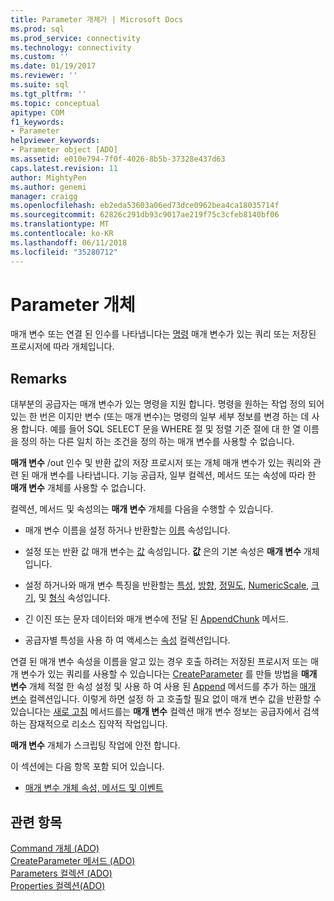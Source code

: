 ```yaml
---
title: Parameter 개체가 | Microsoft Docs
ms.prod: sql
ms.prod_service: connectivity
ms.technology: connectivity
ms.custom: ''
ms.date: 01/19/2017
ms.reviewer: ''
ms.suite: sql
ms.tgt_pltfrm: ''
ms.topic: conceptual
apitype: COM
f1_keywords:
- Parameter
helpviewer_keywords:
- Parameter object [ADO]
ms.assetid: e010e794-7f0f-4026-8b5b-37328e437d63
caps.latest.revision: 11
author: MightyPen
ms.author: genemi
manager: craigg
ms.openlocfilehash: eb2eda53603a06ed73dce0962bea4ca18035714f
ms.sourcegitcommit: 62826c291db93c9017ae219f75c3cfeb8140bf06
ms.translationtype: MT
ms.contentlocale: ko-KR
ms.lasthandoff: 06/11/2018
ms.locfileid: "35280712"
---
```

# <a name="parameter-object"></a>Parameter 개체
매개 변수 또는 연결 된 인수를 나타냅니다는 [명령](../../../ado/reference/ado-api/command-object-ado.md) 매개 변수가 있는 쿼리 또는 저장된 프로시저에 따라 개체입니다.  
  
## <a name="remarks"></a>Remarks  
 대부분의 공급자는 매개 변수가 있는 명령을 지원 합니다. 명령을 원하는 작업 정의 되어 있는 한 번은 이지만 변수 (또는 매개 변수)는 명령의 일부 세부 정보를 변경 하는 데 사용 합니다. 예를 들어 SQL SELECT 문을 WHERE 절 및 정렬 기준 절에 대 한 열 이름을 정의 하는 다른 일치 하는 조건을 정의 하는 매개 변수를 사용할 수 없습니다.  
  
 **매개 변수**  /out 인수 및 반환 값의 저장 프로시저 또는 개체 매개 변수가 있는 쿼리와 관련 된 매개 변수를 나타냅니다. 기능 공급자, 일부 컬렉션, 메서드 또는 속성에 따라 한 **매개 변수** 개체를 사용할 수 없습니다.  
  
 컬렉션, 메서드 및 속성의는 **매개 변수** 개체를 다음을 수행할 수 있습니다.  
  
-   매개 변수 이름을 설정 하거나 반환할는 [이름](../../../ado/reference/ado-api/name-property-ado.md) 속성입니다.  
  
-   설정 또는 반환 값 매개 변수는 [값](../../../ado/reference/ado-api/value-property-ado.md) 속성입니다. **값** 은의 기본 속성은 **매개 변수** 개체입니다.  
  
-   설정 하거나와 매개 변수 특징을 반환할는 [특성](../../../ado/reference/ado-api/attributes-property-ado.md), [방향](../../../ado/reference/ado-api/direction-property.md), [정밀도](../../../ado/reference/ado-api/precision-property-ado.md), [NumericScale](../../../ado/reference/ado-api/numericscale-property-ado.md), [ 크기](../../../ado/reference/ado-api/size-property-ado-parameter.md), 및 [형식](../../../ado/reference/ado-api/type-property-ado.md) 속성입니다.  
  
-   긴 이진 또는 문자 데이터와 매개 변수에 전달 된 [AppendChunk](../../../ado/reference/ado-api/appendchunk-method-ado.md) 메서드.  
  
-   공급자별 특성을 사용 하 여 액세스는 [속성](../../../ado/reference/ado-api/properties-collection-ado.md) 컬렉션입니다.  
  
 연결 된 매개 변수 속성을 이름을 알고 있는 경우 호출 하려는 저장된 프로시저 또는 매개 변수가 있는 쿼리를 사용할 수 있습니다는 [CreateParameter](../../../ado/reference/ado-api/createparameter-method-ado.md) 를 만들 방법을 **매개 변수** 개체 적절 한 속성 설정 및 사용 하 여 사용 된 [Append](../../../ado/reference/ado-api/append-method-ado.md) 메서드를 추가 하는 [매개 변수](../../../ado/reference/ado-api/parameters-collection-ado.md) 컬렉션입니다. 이렇게 하면 설정 하 고 호출할 필요 없이 매개 변수 값을 반환할 수 있습니다는 [새로 고침](../../../ado/reference/ado-api/refresh-method-ado.md) 메서드를는 **매개 변수** 컬렉션 매개 변수 정보는 공급자에서 검색 하는 잠재적으로 리소스 집약적 작업입니다.  
  
 **매개 변수** 개체가 스크립팅 작업에 안전 합니다.  
  
 이 섹션에는 다음 항목 포함 되어 있습니다.  
  
-   [매개 변수 개체 속성, 메서드 및 이벤트](../../../ado/reference/ado-api/parameter-object-properties-methods-and-events.md)  
  
## <a name="see-also"></a>관련 항목  
 [Command 개체 (ADO)](../../../ado/reference/ado-api/command-object-ado.md)   
 [CreateParameter 메서드 (ADO)](../../../ado/reference/ado-api/createparameter-method-ado.md)   
 [Parameters 컬렉션 (ADO)](../../../ado/reference/ado-api/parameters-collection-ado.md)   
 [Properties 컬렉션(ADO)](../../../ado/reference/ado-api/properties-collection-ado.md)
